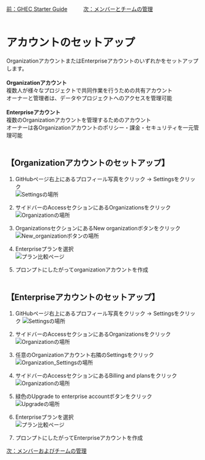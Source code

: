[前：GHEC Starter Guide](/GHEC_STARTER_GUIDE.md)　　　[次：メンバーとチームの管理](/MEMBER_AND_TEAM.md)
<br><br>
# アカウントのセットアップ
OrganizationアカウントまたはEnterpriseアカウントのいずれかをセットアップします。<br><br>
**Organizationアカウント**  
複数人が様々なプロジェクトで共同作業を行うための共有アカウント  
オーナーと管理者は、データやプロジェクトへのアクセスを管理可能
<br><br>
**Enterpriseアカウント**  
複数のOrganizationアカウントを管理するためのアカウント  
オーナーは各Organizationアカウントのポリシー・課金・セキュリティを一元管理可能
<br><br>

## 【Organizationアカウントのセットアップ】
1. GitHubページ右上にあるプロフィール写真をクリック → Settingsをクリック  
    ![Settingsの場所](/image/account1.png)

1. サイドバーのAccessセクションにあるOrganizationsをクリック  
    ![Organizationの場所](/image/account2.png)

1. OrganizationsセクションにあるNew organizationボタンをクリック  
    ![New_organizationボタンの場所](/image/account3.png)

1. Enterpriseプランを選択  
    ![プラン比較ページ](/image/account4.png)

1. プロンプトにしたがってorganizationアカウントを作成
<br><br>
## 【Enterpriseアカウントのセットアップ】
1. GitHubページ右上にあるプロフィール写真をクリック → Settingsをクリック
    ![Settingsの場所](/image/account1.png)

1. サイドバーのAccessセクションにあるOrganizationsをクリック  
    ![Organizationの場所](/image/account2.png)

1. 任意のOrganizationアカウント右隣のSettingsをクリック  
    ![Organization_Settingsの場所](/image/account5.png)

1. サイドバーのAccessセクションにあるBilling and plansをクリック  
    ![Organizationの場所](/image/account6.png)

1. 緑色のUpgrade to enterprise accountボタンをクリック  
    ![Upgradeの場所](/image/account7.png)

1. Enterpriseプランを選択  
    ![プラン比較ページ](/image/account8.png)

1. プロンプトにしたがってEnterpriseアカウントを作成

[次：メンバーおよびチームの管理](/MEMBER_AND_TEAM.md)